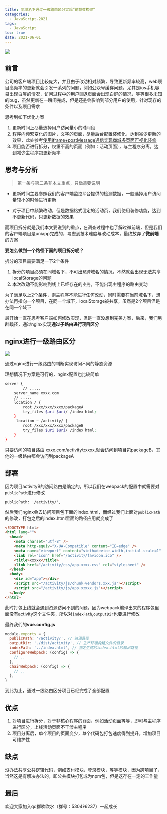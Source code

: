 ```yaml
---
title: 同域名下通过一级路由区分实现“前端微构架”
categories:
  - JavaScript-2021
tags:
  - JavaScript
toc: true
date: 2021-06-01
---
```




![](http://www.vkcyan.top/Fv_xaZmgk57_VFFyKCnmaiIw79LC.png)

## 前言

​	公司的客户端项目比较庞大，并且由于改动相对频繁，导致更新频率较高，web项目高频率的更新就会引发一系列的问题，例如公众号缓存问题，尤其是ios手机容易出现白屏的情况，访问过程中的用户回退页面会出现白屏的情况，等等很多未知的bug，虽然更新在一瞬间完成，但是还是会影响到部分用户的使用，针对现存的条件以及项目需求

思考到如下优化方案

1. 更新时间上尽量选择用户访问量小的时间段
3. 程序内频繁变化的图片，文字的页面，尽量后台配置装修化，达到减少更新的效果，此处参考[使用iframe+postMessage通信实现商城多页面可视化装修](https://juejin.cn/post/6948769022628331550)
3. 项目能否进行拆分，权重不高的页面（例如：活动页面），与主程序分离，达到减少主程序包更新频率





## 思考与分析

> 第一条与第二条非本文重点，只做简要说明

- 更新时间主要参照我们的客户端监控平台提供的检测数据，一般选择用户访问量较小的时候进行更新

- 对于项目中频繁改动，但是数据格式固定的活动页，我们使用装修功能，达到不更新代码，只更新数据的效果



​	而项目拆分就是我们本文要说到的重点，在调查过程中也了解过微前端，但是我们的客户端项目是uniapp完成的，考虑到技术难度与改动成本，最终放弃了**微前端**的方案

**要怎么做到一个路径下面的项目拆分呢？**

拆分的项目需要满足一下2个条件

1. 拆分的项目必须在同域名下，不可出现跨域名的情况，不然就会出现无法共享localStorage的问题
2. 本次改动不能影响到线上已经存在的业务，不能出现主程序的路由变动

为了满足以上2个条件，则主程序不能进行任何改动，同时需要在当前域名下，想办法再指向一个项目，在同一个域下，localStorage被共享，虽然是2个项目但是在同一个域下



最开始一直在思考客户端如何修改实现，但是一直没想到完美方案，后来，我们另辟蹊径，通过nginx实现**通过子路由进行项目区分**



## nginx进行一级路由区分

![](http://www.vkcyan.top/Fv_xaZmgk57_VFFyKCnmaiIw79LC.png)



通过nginx进行一级路由的判断实现访问不同的静态资源

理想情况下方案是可行的，nginx配置也比较简单

````bash
server {
		// .....
    server_name xxxx.com
    // .....
    location / {  
       	root /xxx/xxx/xxxx/packageA;
        try_files $uri $uri/ /index.html;
    }
     location ~ /activity/ {
       	root /xxx/xxx/xxxx/packageB
        try_files $uri $uri/ /index.html;
    }
} 
````



只要访问的项目路由 xxxx.com/activity/xxxxx,就会访问到项目包packageB，其他的一级路由都会访问到packageA



## 部署

因为项目activityB的访问路由是确定的，所以我们在webpack的配置中就需要对`publicPath`进行修改

```
publicPath: '/activity/',
```

​	然后我们nginx会去访问项目包下面的index.html，而经过我们上面对`publicPath`的修改，打包之后的index.html里面的路径应用就变成了

```html
<!DOCTYPE html>
<html lang="">
  <head>
    <meta charset="utf-8" />
    <meta http-equiv="X-UA-Compatible" content="IE=edge" />
    <meta name="viewport" content="width=device-width,initial-scale=1" />
    <link rel="icon" href="/activity/favicon.ico" />
    <title>xxxxx</title>
    <link href="/activity/css/app.xxxx.css" rel="stylesheet" />
  </head>
  <body>
    <div id="app"></div>
    <script src="/activity/js/chunk-vendors.xxx.js"></script>
    <script src="/activity/js/app.xxxxx.js"></script>
  </body>
</html>

```



此时打包上线就会遇到资源访问不到的问题，因为webpack编译出来的程序包里面没有activity这个文件夹，所以对`indexPath`,`outputDir`也要进行修改

最终我们的**vue.config.js**

```js
module.exports = {
  publicPath: '/activity/', // 资源路径
  outputDir: './dist/activity', // 生产环境构建文件的目录
  indexPath: '../index.html', // 指定生成的index.html的输出路径
  configureWebpack: (config) => {
    // ..
  },
  chainWebpack: (config) => {
    // ..
  },
}
```

到此为止，通过一级路由区分项目已经完成了全部配置



## 优点

1. 对项目进行拆分，对于非核心程序的页面，例如活动页面等等，即可与主程序进行区分，上线活动页面不干涉主程序
2. 项目分离后，单个项目的页面变少，单个代码包打包速度得到提升，增加项目可维护性





## 缺点

没办法共享公共逻辑代码，例如支付模块，登录模块，等等模块，因为跨项目了，当然这是有解决办法的，即公共模块打包成为npm包，但是这存在一定的工作量



## 最后

欢迎大家加入qq群吹吹水（群号：530496237）一起成长

